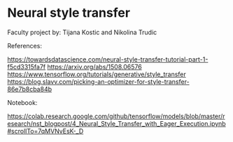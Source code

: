 # Neural style transfer
Faculty project by: Tijana Kostic and Nikolina Trudic

References:

https://towardsdatascience.com/neural-style-transfer-tutorial-part-1-f5cd3315fa7f 
https://arxiv.org/abs/1508.06576 
https://www.tensorflow.org/tutorials/generative/style_transfer
https://blog.slavv.com/picking-an-optimizer-for-style-transfer-86e7b8cba84b

Notebook:

https://colab.research.google.com/github/tensorflow/models/blob/master/research/nst_blogpost/4_Neural_Style_Transfer_with_Eager_Execution.ipynb#scrollTo=7qMVNvEsK-_D
